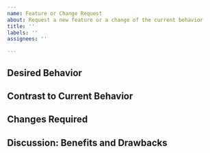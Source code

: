 ```yaml
---
name: Feature or Change Request
about: Request a new feature or a change of the current behavior
title: ''
labels: ''
assignees: ''

---
```


<!--

This issue type is to propose new features for the Docker setup.
To just spin an idea, see the Github Discussions section, please.

Before asking for help, see these links first:

* See our troubleshooting section:
  https://github.com/netbox-community/netbox-docker/wiki/Troubleshooting
* Have a look at the rest of the wiki:
  https://github.com/netbox-community/netbox-docker/wiki
* Check the release notes:
  https://github.com/netbox-community/netbox-docker/releases
* Look through the issues already resolved:
  https://github.com/netbox-community/netbox-docker/issues?q=is%3Aclosed

If you did not find what you're looking for,
try the help of our community:

* Post to Github Discussions:
  https://github.com/netbox-community/netbox-docker/discussions
* Join the `#netbox-docker` channel on our Slack:
  https://join.slack.com/t/netdev-community/shared_invite/zt-mtts8g0n-Sm6Wutn62q_M4OdsaIycrQ
* Ask on the NetBox mailing list:
  https://groups.google.com/d/forum/netbox-discuss

Please don't open an issue to open a PR.
Just submit the PR, that's good enough.

-->

## Desired Behavior

<!-- please describe the behavior you desire -->



## Contrast to Current Behavior

<!-- please describe how the desired behavior is different from the current behavior -->



## Changes Required

<!-- if you can, please elaborate what changes would exactly be required -->



## Discussion: Benefits and Drawbacks

<!--
Please make your case here:
- Why do you think this project and the community will benefit from your suggestion?
- What are the drawbacks of this change? Is it backwards-compatible?
- Anything else that you think is relevant to the discussion of this feature/change request.
-->


